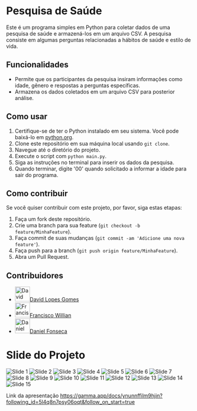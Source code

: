 # Pesquisa de Saúde

Este é um programa simples em Python para coletar dados de uma pesquisa de saúde e armazená-los em um arquivo CSV. A pesquisa consiste em algumas perguntas relacionadas a hábitos de saúde e estilo de vida.

## Funcionalidades

- Permite que os participantes da pesquisa insiram informações como idade, gênero e respostas a perguntas específicas.
- Armazena os dados coletados em um arquivo CSV para posterior análise.

## Como usar

1. Certifique-se de ter o Python instalado em seu sistema. Você pode baixá-lo em [python.org](https://www.python.org/).
2. Clone este repositório em sua máquina local usando `git clone`.
3. Navegue até o diretório do projeto.
4. Execute o script com `python main.py`.
5. Siga as instruções no terminal para inserir os dados da pesquisa.
6. Quando terminar, digite '00' quando solicitado a informar a idade para sair do programa.

## Como contribuir

Se você quiser contribuir com este projeto, por favor, siga estas etapas:

1. Faça um fork deste repositório.
2. Crie uma branch para sua feature (`git checkout -b feature/MinhaFeature`).
3. Faça commit de suas mudanças (`git commit -am 'Adicione uma nova feature'`).
4. Faça push para a branch (`git push origin feature/MinhaFeature`).
5. Abra um Pull Request.

## Contribuidores

- <img src="https://avatars.githubusercontent.com/u/47571290?v=4" alt="David Lopes Gomes" style="width: 40px; height: 40px;">[David Lopes Gomes](https://github.com/davidlgomes)
- <img src="https://avatars.githubusercontent.com/u/113522254?v=4" alt="Francisco Willian" style="width: 40px; height: 40px;">[Francisco Willian](https://github.com/WillianXG)
- <img src="https://avatars.githubusercontent.com/u/114073975?v=4" alt="Daniel Fonseca" style="width: 40px; height: 40px;">[Daniel Fonseca](https://github.com/Dannfonseca)

# Slide do Projeto

![Slide 1](https://github.com/davidlgomes/trabalhoGrupo1/assets/47571290/e5afe4f5-6484-40f3-8f90-ae85e5907637)
![Slide 2](https://github.com/davidlgomes/trabalhoGrupo1/assets/47571290/7b7b45c0-476e-4014-9309-2001533300e7)
![Slide 3](https://github.com/davidlgomes/trabalhoGrupo1/assets/47571290/beb28fc4-c1b9-48fe-85dc-ebf8686361a1)
![Slide 4](https://github.com/davidlgomes/trabalhoGrupo1/assets/47571290/cb4128a6-5f9d-46f0-bcae-516c39c4bfe0)
![Slide 5](https://github.com/davidlgomes/trabalhoGrupo1/assets/47571290/56e53a26-176f-4bbb-a96a-8b1507a023d8)
![Slide 6](https://github.com/davidlgomes/trabalhoGrupo1/assets/47571290/21e03591-d0f7-493e-887e-fa5d2ad15a26)
![Slide 7](https://github.com/davidlgomes/trabalhoGrupo1/assets/47571290/639bae1b-0c76-4e37-a6a3-69a3420b90ae)
![Slide 8](https://github.com/davidlgomes/trabalhoGrupo1/assets/47571290/593b131a-adb4-4398-8150-b895148819f4)
![Slide 9](https://github.com/davidlgomes/trabalhoGrupo1/assets/47571290/0381190f-6f25-4dac-bf01-9092a496e154)
![Slide 10](https://github.com/davidlgomes/trabalhoGrupo1/assets/47571290/cba46c20-08ae-4098-b559-afbefaf94f3d)
![Slide 11](https://github.com/davidlgomes/trabalhoGrupo1/assets/47571290/dcefa352-1e94-4a0d-9855-b19e2407cb1d)
![Slide 12](https://github.com/davidlgomes/trabalhoGrupo1/assets/47571290/fc823ac5-8405-4854-bf0e-c5bd4223f2eb)
![Slide 13](https://github.com/davidlgomes/trabalhoGrupo1/assets/47571290/8b99db07-c58b-418e-bc78-756659748920)
![Slide 14](https://github.com/davidlgomes/trabalhoGrupo1/assets/47571290/1b9154bf-a583-4842-bbc8-920695e4ba45)
![Slide 15](https://github.com/davidlgomes/trabalhoGrupo1/assets/47571290/ce642561-c776-4c16-8c6b-2dfa7ba1201f)


Link da apresentação
https://gamma.app/docs/ynunnffilm9hjin?following_id=5l4q8n7psy06oqt&follow_on_start=true
